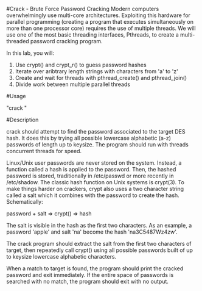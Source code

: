 #Crack - Brute Force Password Cracking
Modern computers overwhelmingly use multi-core architectures. Exploiting this hardware for parallel programming (creating a program that executes simultaneously on more than one processor core) requires the use of multiple threads. We will use one of the most basic threading interfaces, Pthreads, to create a multi-threaded password cracking program.

In this lab, you will:

1. Use crypt() and crypt_r() to guess password hashes
2. Iterate over aribtrary length strings with characters from 'a' to 'z'
3. Create and wait for threads with pthread_create() and pthread_join()
4. Divide work between multiple parallel threads

#Usage

"crack <threads> <keysize> <target>"

#Description

crack should attempt to find the password associated to the target DES hash. It does this by trying all possible lowercase alphabetic (a-z) passwords of length up to keysize. The program should run with threads concurrent threads for speed.

Linux/Unix user passwords are never stored on the system. Instead, a function called a hash is applied to the password. Then, the hashed password is stored, traditionally in /etc/passwd or more recently in /etc/shadow. The classic hash function on Unix systems is crypt(3). To make things harder on crackers, crypt also uses a two character string called a salt which it combines with the password to create the hash. Schematically:

password + salt => crypt() => hash

The salt is visible in the hash as the first two characters. As an example, a password 'apple' and salt 'na' become the hash 'na3C5487Wz4zw'.

The crack program should extract the salt from the first two characters of target, then repeatedly call crypt() using all possible passwords built of up to keysize lowercase alphabetic characters.

When a match to target is found, the program should print the cracked password and exit immediately. If the entire space of passwords is searched with no match, the program should exit with no output.
